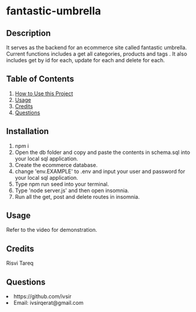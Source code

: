 # fantastic-umbrella

## Description
It serves as the backend for an ecommerce site called fantastic umbrella. Current functions includes a get all categories, products and tags . It also includes get by   id for each, update for each and  delete for each.

## Table of Contents
<nav>
    <ol>
        <li><a href="#Installation">How to Use this Project</a></li>
        <li><a href="#Usage">Usage</a></li>
        <li><a href="#Credits">Credits</a></li>
        <li><a href="#Questions">Questions</a></li>
    </ol>
</nav>

## Installation
1) npm i
2) Open the db folder and copy and paste the contents in schema.sql into your local sql application. 
3) Create the ecommerce database. 
4) change 'env.EXAMPLE' to .env and input your user and password for your local sql application. 
5) Type npm run seed into your terminal. 
6) Type 'node server.js' and then open insomnia. 
7) Run all the get, post and delete routes in insomnia.

## Usage
<p>Refer to the video for demonstration.</p>

## Credits
Risvi Tareq

## Questions
<li>https://github.com/ivsir </li>
<li>Email: ivsirqerat@gmail.com</li>